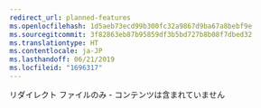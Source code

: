 ```yaml
---
redirect_url: planned-features
ms.openlocfilehash: 1d5aeb73ecd99b300fc32a9867d9ba67a8bebf9e
ms.sourcegitcommit: 3f82863eb87b95859df3b5bd727b8b08f7dbed32
ms.translationtype: HT
ms.contentlocale: ja-JP
ms.lasthandoff: 06/21/2019
ms.locfileid: "1696317"
---
```

リダイレクト ファイルのみ - コンテンツは含まれていません
